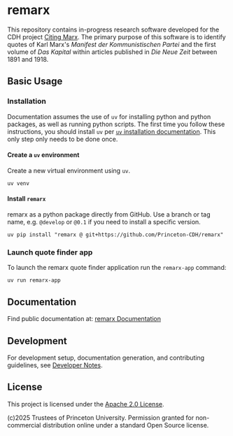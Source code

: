 <!-- --8<-- [start:overview] -->

# remarx

This repository contains in-progress research software developed for the CDH project
[Citing Marx](https://cdh.princeton.edu/projects/citing-marx/).
The primary purpose of this software is to identify quotes of Karl Marx's _Manifest
der Kommunistischen Partei_ and the first volume of _Das Kapital_ within articles
published in _Die Neue Zeit_ between 1891 and 1918.

## Basic Usage

### Installation

Documentation assumes the use of `uv` for installing python and python packages, as
well as running python scripts. The first time you follow these instructions, you
should install `uv` per
[`uv` installation documentation](https://docs.astral.sh/uv/getting-started/installation/).
This only step only needs to be done once.

#### Create a `uv` environment

Create a new virtual environment using `uv`.

```
uv venv
```

#### Install `remarx`

remarx as a python package directly from GitHub. Use a branch or tag name, e.g.
`@develop` or `@0.1` if you need to install a specific version.

```
uv pip install "remarx @ git+https://github.com/Princeton-CDH/remarx"
```

### Launch quote finder app

To launch the remarx quote finder application run the `remarx-app` command:

```
uv run remarx-app
```

## Documentation

Find public documentation at: [remarx Documentation](https://princeton-cdh.github.io/remarx/)

<!-- --8<-- [end:overview] -->

## Development

For development setup, documentation generation, and contributing guidelines, see [Developer Notes](DEVELOPERNOTES.md).

## License

This project is licensed under the [Apache 2.0 License](LICENSE).

(c)2025 Trustees of Princeton University. Permission granted for non-commercial
distribution online under a standard Open Source license.
